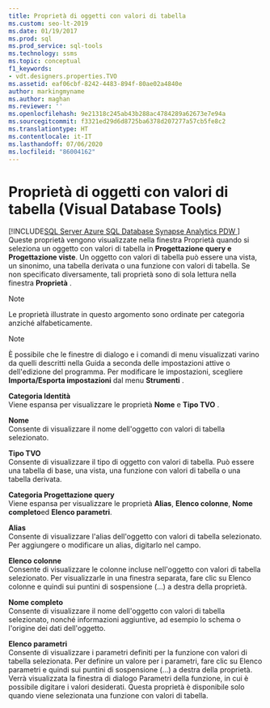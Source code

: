 ```yaml
---
title: Proprietà di oggetti con valori di tabella
ms.custom: seo-lt-2019
ms.date: 01/19/2017
ms.prod: sql
ms.prod_service: sql-tools
ms.technology: ssms
ms.topic: conceptual
f1_keywords:
- vdt.designers.properties.TVO
ms.assetid: eaf06cbf-8242-4483-894f-80ae02a4840e
author: markingmyname
ms.author: maghan
ms.reviewer: ''
ms.openlocfilehash: 9e21318c245ab43b288ac4784289a62673e7e94a
ms.sourcegitcommit: f3321ed29d6d8725ba6378d207277a57cb5fe8c2
ms.translationtype: HT
ms.contentlocale: it-IT
ms.lasthandoff: 07/06/2020
ms.locfileid: "86004162"
---
```

# <a name="table-valued-object-properties-visual-database-tools"></a>Proprietà di oggetti con valori di tabella (Visual Database Tools)
[!INCLUDE[SQL Server Azure SQL Database Synapse Analytics PDW ](../../includes/applies-to-version/sql-asdb-asdbmi-asa-pdw.md)]
Queste proprietà vengono visualizzate nella finestra Proprietà quando si seleziona un oggetto con valori di tabella in **Progettazione query e Progettazione viste**. Un oggetto con valori di tabella può essere una vista, un sinonimo, una tabella derivata o una funzione con valori di tabella. Se non specificato diversamente, tali proprietà sono di sola lettura nella finestra **Proprietà** .  
  
> [!NOTE]  
> Le proprietà illustrate in questo argomento sono ordinate per categoria anziché alfabeticamente.  
  
> [!NOTE]  
> È possibile che le finestre di dialogo e i comandi di menu visualizzati varino da quelli descritti nella Guida a seconda delle impostazioni attive o dell'edizione del programma. Per modificare le impostazioni, scegliere **Importa/Esporta impostazioni** dal menu **Strumenti** .  
  
**Categoria Identità**  
Viene espansa per visualizzare le proprietà **Nome** e **Tipo TVO** .  
  
**Nome**  
Consente di visualizzare il nome dell'oggetto con valori di tabella selezionato.  
  
**Tipo TVO**  
Consente di visualizzare il tipo di oggetto con valori di tabella. Può essere una tabella di base, una vista, una funzione con valori di tabella o una tabella derivata.  
  
**Categoria Progettazione query**  
Viene espansa per visualizzare le proprietà **Alias**, **Elenco colonne**, **Nome completo**ed **Elenco parametri**.  
  
**Alias**  
Consente di visualizzare l'alias dell'oggetto con valori di tabella selezionato. Per aggiungere o modificare un alias, digitarlo nel campo.  
  
**Elenco colonne**  
Consente di visualizzare le colonne incluse nell'oggetto con valori di tabella selezionato. Per visualizzarle in una finestra separata, fare clic su Elenco colonne e quindi sui puntini di sospensione (...) a destra della proprietà.  
  
**Nome completo**  
Consente di visualizzare il nome dell'oggetto con valori di tabella selezionato, nonché informazioni aggiuntive, ad esempio lo schema o l'origine dei dati dell'oggetto.  
  
**Elenco parametri**  
Consente di visualizzare i parametri definiti per la funzione con valori di tabella selezionata. Per definire un valore per i parametri, fare clic su Elenco parametri e quindi sui puntini di sospensione (...) a destra della proprietà. Verrà visualizzata la finestra di dialogo Parametri della funzione, in cui è possibile digitare i valori desiderati. Questa proprietà è disponibile solo quando viene selezionata una funzione con valori di tabella.  
  
